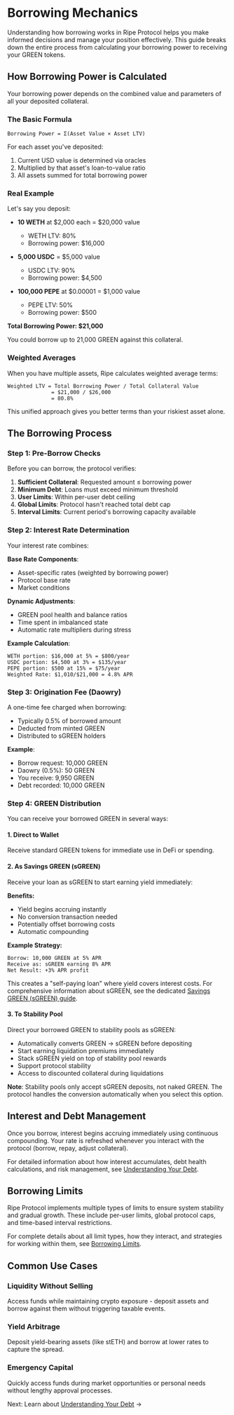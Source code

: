 # Borrowing Mechanics

Understanding how borrowing works in Ripe Protocol helps you make informed decisions and manage your position effectively. This guide breaks down the entire process from calculating your borrowing power to receiving your GREEN tokens.

## How Borrowing Power is Calculated

Your borrowing power depends on the combined value and parameters of all your deposited collateral.

### The Basic Formula

```
Borrowing Power = Σ(Asset Value × Asset LTV)
```

For each asset you've deposited:
1. Current USD value is determined via oracles
2. Multiplied by that asset's loan-to-value ratio
3. All assets summed for total borrowing power

### Real Example

Let's say you deposit:
- **10 WETH** at $2,000 each = $20,000 value
  - WETH LTV: 80%
  - Borrowing power: $16,000

- **5,000 USDC** = $5,000 value
  - USDC LTV: 90%
  - Borrowing power: $4,500

- **100,000 PEPE** at $0.00001 = $1,000 value
  - PEPE LTV: 50%
  - Borrowing power: $500

**Total Borrowing Power: $21,000**

You could borrow up to 21,000 GREEN against this collateral.

### Weighted Averages

When you have multiple assets, Ripe calculates weighted average terms:

```
Weighted LTV = Total Borrowing Power / Total Collateral Value
              = $21,000 / $26,000
              = 80.8%
```

This unified approach gives you better terms than your riskiest asset alone.

## The Borrowing Process

### Step 1: Pre-Borrow Checks

Before you can borrow, the protocol verifies:

1. **Sufficient Collateral**: Requested amount ≤ borrowing power
2. **Minimum Debt**: Loans must exceed minimum threshold
3. **User Limits**: Within per-user debt ceiling
4. **Global Limits**: Protocol hasn't reached total debt cap
5. **Interval Limits**: Current period's borrowing capacity available

### Step 2: Interest Rate Determination

Your interest rate combines:

**Base Rate Components**:
- Asset-specific rates (weighted by borrowing power)
- Protocol base rate
- Market conditions

**Dynamic Adjustments**:
- GREEN pool health and balance ratios
- Time spent in imbalanced state
- Automatic rate multipliers during stress

**Example Calculation**:
```
WETH portion: $16,000 at 5% = $800/year
USDC portion: $4,500 at 3% = $135/year  
PEPE portion: $500 at 15% = $75/year
Weighted Rate: $1,010/$21,000 = 4.8% APR
```

### Step 3: Origination Fee (Daowry)

A one-time fee charged when borrowing:
- Typically 0.5% of borrowed amount
- Deducted from minted GREEN
- Distributed to sGREEN holders

**Example**:
- Borrow request: 10,000 GREEN
- Daowry (0.5%): 50 GREEN
- You receive: 9,950 GREEN
- Debt recorded: 10,000 GREEN

### Step 4: GREEN Distribution

You can receive your borrowed GREEN in several ways:

#### 1. Direct to Wallet
Receive standard GREEN tokens for immediate use in DeFi or spending.

#### 2. As Savings GREEN (sGREEN)
Receive your loan as sGREEN to start earning yield immediately:

**Benefits:**
- Yield begins accruing instantly
- No conversion transaction needed
- Potentially offset borrowing costs
- Automatic compounding

**Example Strategy:**
```
Borrow: 10,000 GREEN at 5% APR
Receive as: sGREEN earning 8% APR
Net Result: +3% APR profit
```

This creates a "self-paying loan" where yield covers interest costs. For comprehensive information about sGREEN, see the dedicated [Savings GREEN (sGREEN) guide](../sgreen.md).

#### 3. To Stability Pool
Direct your borrowed GREEN to stability pools as sGREEN:
- Automatically converts GREEN → sGREEN before depositing
- Start earning liquidation premiums immediately
- Stack sGREEN yield on top of stability pool rewards
- Support protocol stability
- Access to discounted collateral during liquidations

**Note**: Stability pools only accept sGREEN deposits, not naked GREEN. The protocol handles the conversion automatically when you select this option.

## Interest and Debt Management

Once you borrow, interest begins accruing immediately using continuous compounding. Your rate is refreshed whenever you interact with the protocol (borrow, repay, adjust collateral).

For detailed information about how interest accumulates, debt health calculations, and risk management, see [Understanding Your Debt](understanding-debt.md).

## Borrowing Limits

Ripe Protocol implements multiple types of limits to ensure system stability and gradual growth. These include per-user limits, global protocol caps, and time-based interval restrictions.

For complete details about all limit types, how they interact, and strategies for working within them, see [Borrowing Limits](borrowing-limits.md).

## Common Use Cases

### Liquidity Without Selling
Access funds while maintaining crypto exposure - deposit assets and borrow against them without triggering taxable events.

### Yield Arbitrage
Deposit yield-bearing assets (like stETH) and borrow at lower rates to capture the spread.

### Emergency Capital
Quickly access funds during market opportunities or personal needs without lengthy approval processes.

Next: Learn about [Understanding Your Debt](understanding-debt.md) →